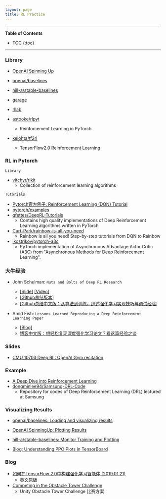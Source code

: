 ```yaml
---
layout: page
title: RL Practice
---
```


---
**Table of Contents**
* TOC
{:toc}
---

### Library

- [OpenAI Spinning Up](http://spinningup.openai.com/en/latest/index.html)
- [openai/baselines](https://github.com/openai/baselines)
- [hill-a/stable-baselines](https://github.com/hill-a/stable-baselines)
- [garage](https://github.com/rlworkgroup/garage)
- [rllab](https://github.com/rll/rllab)

- [astooke/rlpyt](https://github.com/astooke/rlpyt)
	- Reinforcement Learning in PyTorch
- [keiohta/tf2rl](https://github.com/keiohta/tf2rl)
	- TensorFlow2.0 Reinforcement Learning

### RL in Pytorch

`Library`

- [vitchyr/rlkit](https://github.com/vitchyr/rlkit)
	- Collection of reinforcement learning algorithms

`Tutorials`

- [Pytorch官方例子: Reinforcement Learning (DQN) Tutorial](https://pytorch.org/tutorials/intermediate/reinforcement_q_learning.html#)
- [pytorch/examples](https://github.com/pytorch/examples/tree/master/reinforcement_learning)
- [qfettes/DeepRL-Tutorials](https://github.com/qfettes/DeepRL-Tutorials)
	- Contains high quality implementations of Deep Reinforcement Learning algorithms written in PyTorch
- [Curt-Park/rainbow-is-all-you-need](https://github.com/Curt-Park/rainbow-is-all-you-need)
	- Rainbow is all you need! Step-by-step tutorials from DQN to Rainbow
- [ikostrikov/pytorch-a3c](https://github.com/ikostrikov/pytorch-a3c)
	- PyTorch implementation of Asynchronous Advantage Actor Critic (A3C) from "Asynchronous Methods for Deep Reinforcement Learning".

### 大牛经验

- John Schulman: `Nuts and Bolts of Deep RL Research`
	- [[Slide]](http://joschu.net/docs/nuts-and-bolts.pdf) [[Video]](https://www.youtube.com/watch?v=8EcdaCk9KaQ&feature=youtu.be)
	- [[Github总结版本]](https://github.com/Taylor-Liu/DeepRLHacks)
	- [[Github总结中文版：从算法到训练，综述强化学习实现技巧与调试经验]](https://mp.weixin.qq.com/s/R30quVGK0TgjerLpiIK9eg)

- Amid Fish: `Lessons Learned Reproducing a Deep Reinforcement Learning Paper`
	- [[Blog]](http://amid.fish/reproducing-deep-rl)
	- [博客中文版：想轻松复现深度强化学习论文？看这篇经验之谈](https://mp.weixin.qq.com/s/vqlm75OzROqRrQjEa29TTQ)


### Slides

- [CMU 10703 Deep RL: OpenAI Gym recitation](https://katefvision.github.io/10703_openai_gym_recitation.pdf)

### Example

- [A Deep Dive into Reinforcement Learning](https://www.toptal.com/machine-learning/deep-dive-into-reinforcement-learning)
- [dongminlee94/Samsung-DRL-Code](https://github.com/dongminlee94/Samsung-DRL-Code)
	- Repository for codes of Deep Reinforcement Learning (DRL) lectured at Samsung

### Visualizing Results

- [openai/baselines: Loading and visualizing results](https://github.com/openai/baselines/blob/master/docs/viz/viz.ipynb)
- [OpenAI SpinningUp: Plotting Results](http://spinningup.openai.com/en/latest/user/plotting.html)
- [hill-a/stable-baselines: Monitor Training and Plotting](https://github.com/hill-a/stable-baselines)

- [Blog: Understanding PPO Plots in TensorBoard](https://medium.com/aureliantactics/understanding-ppo-plots-in-tensorboard-cbc3199b9ba2)

### Blog

- [如何在TensorFlow 2.0中构建强化学习智能体 (2019.01.21)](https://www.jiqizhixin.com/articles/2019-01-21-15?from=synced&keyword=%E5%A4%9A%E6%99%BA%E8%83%BD%E4%BD%93%E5%BC%BA%E5%8C%96%E5%AD%A6%E4%B9%A0)
	- [英文原版](http://inoryy.com/post/tensorflow2-deep-reinforcement-learning/)
- [Competing in the Obstacle Tower Challenge](https://blog.aqnichol.com/2019/07/24/competing-in-the-obstacle-tower-challenge/)
	-  Unity Obstacle Tower Challenge 比赛方案

